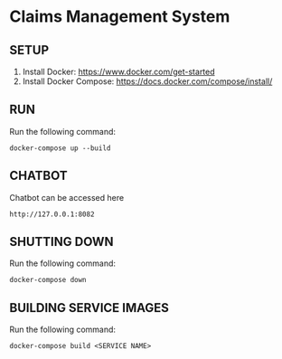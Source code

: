 # Claims Management System

## SETUP
1. Install Docker: https://www.docker.com/get-started
2. Install Docker Compose: https://docs.docker.com/compose/install/

## RUN
Run the following command:
```
docker-compose up --build
```

## CHATBOT
Chatbot can be accessed here
```
http://127.0.0.1:8082
```

## SHUTTING DOWN
Run the following command:
```
docker-compose down
```

## BUILDING SERVICE IMAGES
Run the following command:
```
docker-compose build <SERVICE NAME>
```